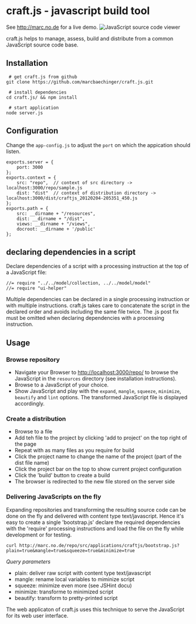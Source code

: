 # craft.js - javascript build tool

See http://marc.no.de for a live demo.
![JavaScript source code viewer](/marcbaechinger/craft.js/raw/master/public/images/screenshots.jpg)

craft.js helps to manage, assess, build and distribute from a common JavaScript source code base.

## Installation 

```
 # get craft.js from github
git clone https://github.com/marcbaechinger/craft.js.git

 # install dependencies
cd craft.js/ && npm install

 # start application
node server.js

```

## Configuration

Change the `app-config.js` to adjust the `port` on which the appication should listen.

```
exports.server = {
	port: 3000
};
exports.context = {
	src: "repo",  // context of src directory -> localhost:3000/repo/sample.js
	dist: "dist"  // context of distribution directory -> localhost:3000/dist/craftjs_20120204-205351_450.js
};
exports.path = {
	src: __dirname + "/resources",
	dist: __dirname + "/dist",
	views: __dirname + "/views",
	docroot: __dirname + '/public'
};
```


## declaring dependencies in a script

Declare dependencies of a script with a processing instruction at the top of a JavaScript file:

```
//= require "../../model/collection, ../../model/model"
//= require "ui-helper"
```

Multiple dependencies can be declared in a single processing instruction or with multiple instructions. craft.js takes care to concatenate the script in the declared order and avoids including the same file twice. The .js post fix must be omitted when declaring dependencies with a processing instruction. 


## Usage

### Browse repository

- Navigate your Browser to [http://localhost:3000/repo/](http://localhost:3000/repo/) to browse the JavaScript in the `resources` directory (see installation instructions).
- Browse to a JavaScript of your choice.
- Show JavaScript and play with the `expand`, `mangle`, `squeeze`, `minimize`, `beautify` and `lint` options. The transformed JavaScript file is displayed accordingly.

### Create a distribution

- Browse to a file
- Add teh file to the project by clicking 'add to project' on the top right of the page
- Repeat with as many files as you require for build
- Click the project name to change the name of the project (part of the dist file name)
- Click the project bar on the top to show current project configuration
- Click the 'build' button to create a build 
- The browser is redirected to the new file stored on the server side

### Delivering JavaScripts on the fly

Expanding repositories and transforming the resulting source code can be done on the fly and delivered with content type text/javascript. Hence it's easy to create a single 'bootstrap.js' declare the required dependencies with the 'require' processing instructions and load the file on the fly while development or for testing.
 
```
curl http://marc.no.de/repo/src/applications/craftjs/bootstrap.js?plain=true&mangle=true&squeeze=true&minimize=true
```

*Query parameters*

- plain: deliver raw script with content type text/javascript
- mangle: rename local variables to miminize script
- squeeze: minimize even more (see JSHint docu)
- minimize: transforme to minimized script
- beautify: transform to pretty-printed script   

The web applicaton of craft.js uses this technique to serve the JavaScript for its web user interface.
